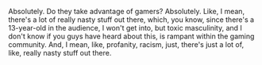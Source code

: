 Absolutely. Do they take advantage of gamers? Absolutely. Like, I mean, there's a lot of really nasty stuff out there, which, you know, since there's a 13-year-old in the audience, I won't get into, but toxic masculinity, and I don't know if you guys have heard about this, is rampant within the gaming community. And, I mean, like, profanity, racism, just, there's just a lot of, like, really nasty stuff out there.
